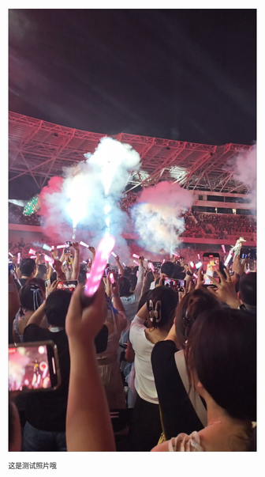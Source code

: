 ![wx_camera_1735444303752.jpg](https://raw.githubusercontent.com/zhuzhengwen/album/main/1000006940_origin_VID_20240824_233835.jpg)



这是测试照片哦